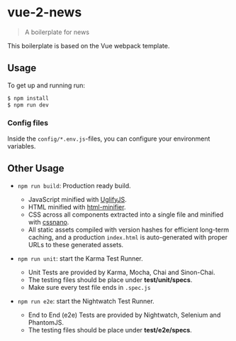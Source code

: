 # vue-2-news
> A boilerplate for news

This boilerplate is based on the Vue webpack template.

## Usage
To get up and running run:
``` bash
$ npm install
$ npm run dev
```

### Config files ###
Inside the `config/*.env.js`-files, you can configure your environment variables.

## Other Usage

- `npm run build`: Production ready build.
  - JavaScript minified with [UglifyJS](https://github.com/mishoo/UglifyJS2).
  - HTML minified with [html-minifier](https://github.com/kangax/html-minifier).
  - CSS across all components extracted into a single file and minified with [cssnano](https://github.com/ben-eb/cssnano).
  - All static assets compiled with version hashes for efficient long-term caching, and a production `index.html` is auto-generated with proper URLs to these generated assets.

- `npm run unit`: start the Karma Test Runner.
  - Unit Tests are provided by Karma, Mocha, Chai and Sinon-Chai.
  - The testing files should be place under **test/unit/specs**.
  - Make sure every test file ends in `.spec.js`

- `npm run e2e`: start the Nightwatch Test Runner.
  - End to End (e2e) Tests are provided by Nightwatch, Selenium and PhantomJS.
  - The testing files should be place under **test/e2e/specs**.
